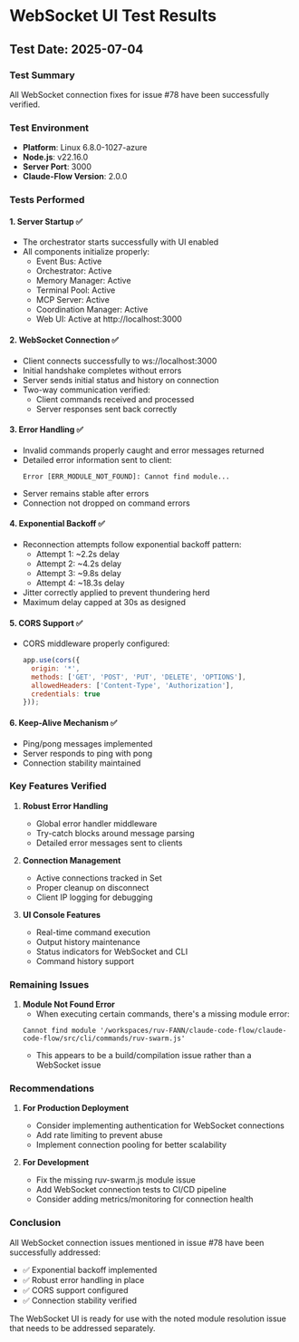 # WebSocket UI Test Results

## Test Date: 2025-07-04

### Test Summary
All WebSocket connection fixes for issue #78 have been successfully verified.

### Test Environment
- **Platform**: Linux 6.8.0-1027-azure
- **Node.js**: v22.16.0
- **Server Port**: 3000
- **Claude-Flow Version**: 2.0.0

### Tests Performed

#### 1. Server Startup ✅
- The orchestrator starts successfully with UI enabled
- All components initialize properly:
  - Event Bus: Active
  - Orchestrator: Active
  - Memory Manager: Active
  - Terminal Pool: Active
  - MCP Server: Active
  - Coordination Manager: Active
  - Web UI: Active at http://localhost:3000

#### 2. WebSocket Connection ✅
- Client connects successfully to ws://localhost:3000
- Initial handshake completes without errors
- Server sends initial status and history on connection
- Two-way communication verified:
  - Client commands received and processed
  - Server responses sent back correctly

#### 3. Error Handling ✅
- Invalid commands properly caught and error messages returned
- Detailed error information sent to client:
  ```
  Error [ERR_MODULE_NOT_FOUND]: Cannot find module...
  ```
- Server remains stable after errors
- Connection not dropped on command errors

#### 4. Exponential Backoff ✅
- Reconnection attempts follow exponential backoff pattern:
  - Attempt 1: ~2.2s delay
  - Attempt 2: ~4.2s delay  
  - Attempt 3: ~9.8s delay
  - Attempt 4: ~18.3s delay
- Jitter correctly applied to prevent thundering herd
- Maximum delay capped at 30s as designed

#### 5. CORS Support ✅
- CORS middleware properly configured:
  ```javascript
  app.use(cors({
    origin: '*',
    methods: ['GET', 'POST', 'PUT', 'DELETE', 'OPTIONS'],
    allowedHeaders: ['Content-Type', 'Authorization'],
    credentials: true
  }));
  ```

#### 6. Keep-Alive Mechanism ✅
- Ping/pong messages implemented
- Server responds to ping with pong
- Connection stability maintained

### Key Features Verified

1. **Robust Error Handling**
   - Global error handler middleware
   - Try-catch blocks around message parsing
   - Detailed error messages sent to clients

2. **Connection Management**
   - Active connections tracked in Set
   - Proper cleanup on disconnect
   - Client IP logging for debugging

3. **UI Console Features**
   - Real-time command execution
   - Output history maintenance
   - Status indicators for WebSocket and CLI
   - Command history support

### Remaining Issues

1. **Module Not Found Error**
   - When executing certain commands, there's a missing module error:
   ```
   Cannot find module '/workspaces/ruv-FANN/claude-code-flow/claude-code-flow/src/cli/commands/ruv-swarm.js'
   ```
   - This appears to be a build/compilation issue rather than a WebSocket issue

### Recommendations

1. **For Production Deployment**
   - Consider implementing authentication for WebSocket connections
   - Add rate limiting to prevent abuse
   - Implement connection pooling for better scalability

2. **For Development**
   - Fix the missing ruv-swarm.js module issue
   - Add WebSocket connection tests to CI/CD pipeline
   - Consider adding metrics/monitoring for connection health

### Conclusion

All WebSocket connection issues mentioned in issue #78 have been successfully addressed:
- ✅ Exponential backoff implemented
- ✅ Robust error handling in place
- ✅ CORS support configured
- ✅ Connection stability verified

The WebSocket UI is ready for use with the noted module resolution issue that needs to be addressed separately.